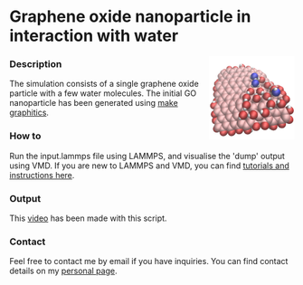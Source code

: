 # Graphene oxide nanoparticle in interaction with water

<img align="right" width="30%" src="GO-nanoparticle.png">

### Description

The simulation consists of a single graphene oxide particle with a few water molecules. The initial GO nanoparticle has been generated using [make graphitics](https://github.com/velocirobbie/make-graphitics).

### How to

Run the input.lammps file using LAMMPS, and visualise the 'dump' output using VMD. If you are new to LAMMPS and VMD, you can find [tutorials and instructions here](https://lammpstutorials.github.io/).

### Output

This [video](https://www.youtube.com/watch?v=5DaTJFEyUmI) has been made with this script.

### Contact

Feel free to contact me by email if you have inquiries. You can find contact details on my [personal page](https://simongravelle.github.io/).


